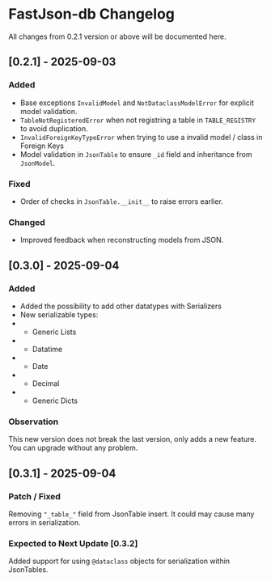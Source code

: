 # FastJson-db Changelog #

All changes from 0.2.1 version or above will be documented here.

## [0.2.1] - 2025-09-03 ##

### Added ###

- Base exceptions `InvalidModel` and `NotDataclassModelError` for explicit model validation.
- `TableNotRegisteredError` when not registring a table in `TABLE_REGISTRY` to avoid duplication.
- `InvalidForeignKeyTypeError` when trying to use a invalid model / class in Foreign Keys
- Model validation in `JsonTable` to ensure `_id` field and inheritance from `JsonModel`.

### Fixed ###

- Order of checks in `JsonTable.__init__` to raise errors earlier.

### Changed ###

- Improved feedback when reconstructing models from JSON.

## [0.3.0] - 2025-09-04 ##

### Added ###

- Added the possibility to add other datatypes with Serializers
- New serializable types:
- - Generic Lists
- - Datatime
- - Date
- - Decimal
- - Generic Dicts

### Observation ###

This new version does not break the last version, only adds a new feature. You can upgrade without any problem.

## [0.3.1] - 2025-09-04 ##

### Patch / Fixed ###

Removing `"_table_"` field from JsonTable insert. It could may cause many errors in serialization.

### Expected to Next Update [0.3.2] ###

Added support for using `@dataclass` objects for serialization within JsonTables.
